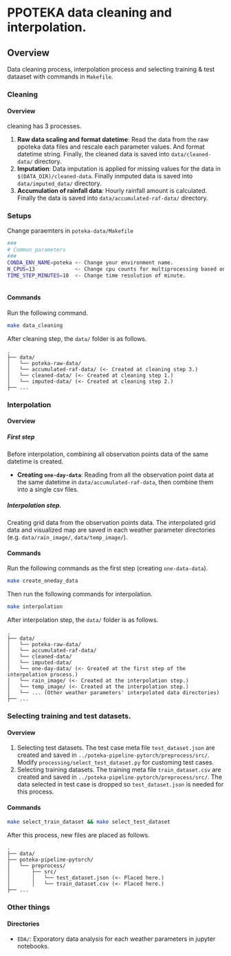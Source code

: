 # PPOTEKA data cleaning and interpolation.

## Overview

Data cleaning process, interpolation process and selecting training & test
dataaset with commands in `Makefile`.

### Cleaning

#### Overview

cleaning has 3 processes.

1. **Raw data scaling and format datetime**: Read the data from the raw ppoteka
   data files and rescale each parameter values. And format datetime string.
   Finally, the cleaned data is saved into `data/cleaned-data/` directory.
2. **Imputation**: Data imputation is applied for missing values for the data in
   `$(DATA_DIR)/cleaned-data`. Finally inmputed data is saved into
   `data/imputed_data/` directory.
3. **Accumulation of rainfall data**: Hourly rainfall amount is calculated.
   Finally the data is saved into `data/accumulated-raf-data/` directory.
  
### Setups

Change paraemters in `poteka-data/Makefile`

```bash
###
# Common parameters
###
CONDA_ENV_NAME=poteka <- Change your environment name.
N_CPUS=13             <- Change cpu counts for multiprocessing based on your PC specs.
TIME_STEP_MINUTES=10  <- Change time resolution of minute.
  
```

#### Commands

Run the following command.

```bash
make data_cleaning
```

After cleaning step, the `data/` folder is as follows.

  ```
  .
├── data/
│   └── poteka-raw-data/
│   └── accumulated-raf-data/ (<- Created at cleaning step 3.)
│   └── cleaned-data/ (<- Created at cleaning step 1.)
│   └── imputed-data/ (<- Created at cleaning step 2.)
├── ...
  ```

### Interpolation

#### Overview

##### First step

Before interpolation, combining all observation points data of the same datetime
is created.

- **Creating `one-day-data`**: Reading from all the observation point data at the
  same datetime in `data/accumulated-raf-data`, then combine them into a single
  csv files.

##### Interpolation step.

Creating grid data from the observation points data. The interpolated grid data
and visualized map are saved in each weather parameter directories (e.g.
`data/rain_image/`, `data/temp_image/`).

#### Commands

Run the following commands as the first step (creating `one-data-data`).

```bash
make create_oneday_data
```

Then run the following commands for interpolation.

```bash
make interpolation
```

After interpolation step, the `data/` folder is as follows.

  ```
  .
├── data/
│   └── poteka-raw-data/
│   └── accumulated-raf-data/ 
│   └── cleaned-data/ 
│   └── imputed-data/
│   └── one-day-data/ (<- Greated at the first step of the interpolation process.)
│   └── rain_image/ (<- Created at the interpolation step.)
│   └── temp_image/ (<- Created at the interpolation step.)
│   └── ... (Other weather parameters' interpolated data directories)
├── ...
  ```

### Selecting training and test datasets.

#### Overview

1. Selecting test datasets. The test case meta file `test_dataset.json` are
   created and saved in `../poteka-pipeline-pytorch/preprocess/src/`. Modify
   `processing/select_test_dataset.py` for customing test cases.
2. Selecting training datasets. The training meta file `train_dataset.csv` are
   created and saved in `../poteka-pipeline-pytorch/preprocess/src/`. The data
   selected in test case is dropped so `test_dataset.json` is needed for this
   process.
  
#### Commands

```bash
make select_train_dataset && make select_test_dataset
```
   
After this process, new files are placed as follows.

  ```
  .
├── data/
├── poteka-pipeline-pytorch/
│   └── preprocess/
│       ├── src/
│       │   └── test_dataset.json (<- Placed here.)
│       │   └── train_dataset.csv (<- Placed here.)
├── ...
  ```

### Other things

#### Directories

- `EDA/`: Exporatory data analysis for each weather parameters in jupyter notebooks.
